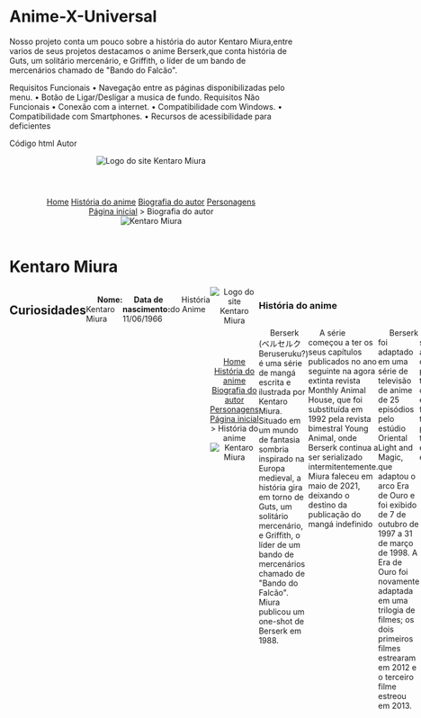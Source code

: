 # Anime-X-Universal
Nosso projeto conta um pouco sobre a história do autor Kentaro Miura,entre varios de seus projetos destacamos o anime Berserk,que conta história  de Guts, um solitário mercenário, e Griffith, o líder de um bando de mercenários chamado de "Bando do Falcão".

Requisitos Funcionais
• Navegação entre as páginas disponibilizadas pelo menu.
• Botão de Ligar/Desligar a musica de fundo.
Requisitos Não Funcionais
• Conexão com a internet.
• Compatibilidade com Windows.
• Compatibilidade com Smartphones.
• Recursos de acessibilidade para deficientes

Código html Autor
<!DOCTYPE html>
<html lang="pt-br">
  <head>
    <meta charset="UTF-8" />
    <meta http-equiv="X-UA-Compatible" content="IE=edge" />
    <meta name="viewport" content="width=device-width, initial-scale=1.0" />
    <title>Kentaro Miura - Biografia do autor</title>
    <link rel="stylesheet" href="../css/base.css" />
    <style>
      main {
        width: 70vw; /* Cerca de 70% da tela */
        margin: 0 auto;
      }
      #colunas {
        display: flex;
        justify-content: space-between;
      }
      .card:nth-child(1) {
        width: 30%;
      }
      .card:nth-child(2) {
        width: 60%;
      }
      h2{
        text-align: center;
      }
    </style>
  </head>
  <body>
    <header>
      <!-- Primeira seção -->
      <section id="menu-principal">
        <header>
          <img src="../img/logo.png" alt="Logo do site" />
          <span>Kentaro Miura</span>
        </header>
        <nav>
          <a href="../index.html">Home</a>
          <a href="history.html">História do anime</a>
          <a href="#">Biografia do autor</a>
          <a href="characters.html">Personagens</a>
        </nav>
      </section>
      <!-- Segunda seção -->
      <nav>
<a href="../index.html">Página inicial</a>
        <span> > </span>
        <span>Biografia do autor</span>
      </nav>
      <!-- Terceira seção -->
      <img src="../img/kentaro.png" alt="Kentaro Miura" class="banner" />
    </header>
    <main>
      <div>
        <h1>Kentaro Miura</h1>
      </div>
      <section id="colunas">
        <article class="card">
          <h2>Curiosidades</h2>
          <p><b>Nome: </b> Kentaro Miura</p>
          <p><b>Data de nascimento: </b> 11/06/1966</p>
          
          <p><b>Outras obras:</b>
             
           Miuranger (1976)
           Ken e no Michi (1977)
           Futanabi (1985)
           Noa (1985)
           Berserk Prototype (1988)
           The King of Wolves (1989)
           Berserk (1989 - 2021)
           Oh-Roh Den (1990)
           Japan (1992)
           Gigantomachia (2013-2014)
           Duranki (2019-2021)
        </p>
        </article>
        <article class="card">
          <h2>Um pouco da história</h2>
          <p>
            Kentarō Miura (三浦 建太郎, Miura Kentarō?) (Chiba, 11 de julho de 1966 - 6 de maio de 2021)
            foi um mangaká japonês. Ele era mais conhecido por sua aclamada série de fantasia sombria Berserk, que 
            começou a ser publicado em 1989 e se estendeu até a data da morte de Miura, em 2021. Em 2021, Berserk 
            tinha mais de 50 milhões de cópias em circulação, tornando-se uma das séries de mangá mais vendidas de 
            todos os tempos. Em 2002, Miura foi consagrado com o Prêmio Cultural Osamu Tezuka.
          </p>
          <p>
            Kentaro Miura nasceu na cidade de Chiba, província de Chiba, Japão, em 1966.
            Em 1976, com a idade de 10 anos, Miura fez seu primeiro mangá, intitulado Miuranger, que 
            foi publicado para seus colegas em uma publicação escolar; o mangá acabou abrangendo 40 volumes.
          </p>
          <p>
            Em 1977, Miura criou seu segundo mangá chamado Ken e no michi (剣 へ の 道 O Caminho para a Espada), usando tinta nanquim pela primeira vez.
            Quando ele estava no ensino médio em 1979, as técnicas de desenho de Miura melhoraram muito quando ele começou a usar técnicas de desenho profissionais.
           Seu primeiro dōjinshi foi publicado, com a ajuda de amigos, em uma revista em 1982.
          </p>
        </article>
      </section>
    </main>
    <footer>
      <p>
      </p>
    </footer>
  </body>
</html>

História do Anime

<!DOCTYPE html>
<html lang="pt-br">
  <head>
    <title>Kentaro Miura - História do anime</title>
    <meta charset="UTF-8" />
    <meta name="viewport" content="width=device-width, initial-scale=1.0" />
    <link rel="stylesheet" href="../css/base.css" />
    <style>
      .card > h2 {
        text-align: center;
      }
      .card p {
        text-indent: 20px;
      }
    </style>
  </head>
  <body>
    <header>
      <section id="menu-principal">
        <header>
          <img src="../img/logo.png" alt="Logo do site" />
          <span>Kentaro Miura</span>
        </header>
        <nav>
          <a href="../index.html">Home</a>
          <a href="#">História do anime</a>
          <a href="biography.html">Biografia do autor</a>
          <a href="characters.html">Personagens</a>
        </nav>
      </section>
      <nav>
        <a href="../index.html">Página inicial</a>
        <span> > </span>
        <span>História do anime</span>
      </nav>
      <img src="../img/historia.png" alt="Kentaro Miura" class="banner" />
    </header>
    <main>
      <div>
        <h1>História do anime</h1>
      </div>
      <article class="card">
        <p>
          Berserk (ベルセルク Beruseruku?) é uma série de mangá escrita e ilustrada por Kentaro Miura. 
          Situado em um mundo de fantasia sombria inspirado na Europa medieval, a história gira em torno de Guts, 
          um solitário mercenário, e 
          Griffith, o líder de um bando de 
          mercenários chamado de "Bando do Falcão". Miura publicou um one-shot de Berserk em 1988.
        </p>
        <p>
          A série começou a ter os seus capítulos publicados no ano seguinte na 
          agora extinta revista Monthly Animal House, que foi substituída em 1992 pela 
          revista bimestral Young Animal, onde Berserk continua a ser serializado 
          intermitentemente. Miura faleceu em maio de 2021, deixando o destino da publicação do mangá indefinido
        </p>
        <p>
          Berserk foi adaptado em uma série de televisão de anime de 25 episódios 
          pelo estúdio Oriental Light and Magic, que adaptou o arco Era de Ouro e foi exibido de 7 de outubro de 1997 a 31 de março de 1998.
          A Era de Ouro foi novamente adaptada em uma trilogia de filmes; os dois primeiros filmes estrearam em 2012 e o terceiro filme estreou em 2013.
        </p>
        <p>
          Uma segunda adaptação de anime para a televisão de 24 episódios 
          foi transmitida por duas temporadas entre 2016 e 2017.

         Em maio de 2021, o mangá de Berserk tinha mais de 50 milhões de cópias em 
         circulação, incluindo versões digitais, tornando-se uma das séries de mangá mais vendidas de todos os tempos.
        </p>
        <p>
          O mangá recebeu o Prêmio de Excelência na sexta edição do Prêmio Cultural Osamu Tezuka em 2002. Berserk
          foi amplamente aclamado pela crítica, que se destacou pelo seu universo sombrio, qualidade nos desenvolvimento da 
          narrativa e de personagens e, especialmente, pela arte detalhada dos desenhos de Miura.
        </p>
      </article>
    </main>
    <footer>
    </footer>
  </body>
</html>



Personagens 
<!DOCTYPE html>
<html lang="pt-br">
  <head>
    <meta charset="UTF-8" />
    <meta http-equiv="X-UA-Compatible" content="IE=edge" />
    <meta name="viewport" content="width=device-width, initial-scale=1.0" />
    <title>Kentaro Miura- Personagens</title>
    <link rel="stylesheet" href="../css/base.css" />
    <style>
        #colunas{
            display: flex;
            flex-wrap: wrap; /* Permite a quebra de linha */
            justify-content: space-between;
            row-gap: 20px;
        }
        .card{
            display: flex;
            justify-content: space-around;
            width: 340px;
        }
    </style>
  </head>
  <body>
    <header>
      <!-- Primeira seção -->
      <section id="menu-principal">
 <header>
          <img src="../img/logo.png" alt="Logo do site" />
          <span>Kentaro Miura</span>
        </header>
        <nav>
          <a href="../index.html">Home</a>
          <a href="history.html">História do anime</a>
          <a href="biography.html">Biografia do autor</a>
          <a href="#">Personagens</a>
        </nav>
      </section>
      <!-- Segunda seção -->
      <nav>
        <a href="../index.html">Página inicial</a>
        <span> > </span>
        <span>Personagens</span>
      </nav>
      <!-- Terceira seção -->
      <img src="../img/personagens.png" alt="Kentaro Miura" class="banner" />
    </header>
    <main>
      <div>
        <h1>Personagens</h1>
      </div>
<section id="colunas">
        <article class="card">
          <img src="../img/guts.png" alt="Guts" />
          <div>
            <h2>Guts</h2>
            <p><b>Nome: </b> Guts</p>
            <p><b>Gênero: </b> Masculino</p>
          </div>
        </article>
  
  
base.css
  @import url("https://fonts.googleapis.com/css2?family=Raleway:wght@400;600;700&display=swap");

@font-face {
  font-family: "Saiyan-Sans";
  src: url("Saiyan-Sans.ttf");
}

* {
  /* Resetando o CSS padrão */
  margin: 0;
  padding: 0;
  box-sizing: border-box;
  font-family: "Raleway", sans-serif;
}

/* Elementos */

main {
  margin: 0 20px;
}

p {
  font-size: 12px;
  text-indent: 10px;
  margin-bottom: 10px;
}

/* Identificação e classes */
section#menu-principal {
  background-color: #e55e2e;
  padding: 7px 10px;
  display: flex;
  justify-content: space-between;
  align-items: center;
  color: #ffffff;
}
img.banner {
  width: 100%;
  height: 300px;
  object-fit: cover;
}

article.card {
  border-radius: 10px;
  box-shadow: 0 0 5px rgba(0, 0, 0, 0.25);
  padding: 10px;
}

/* Hierarquia */
section#menu-principal > header {
  display: flex;
  align-items: center;
}

section#menu-principal > header > span {
  margin-left: 15px;
  font-family: "Saiyan-Sans", serif;
  font-size: 20px;
}

nav > a:link,
nav > a:visited {
  color: #ffffff;
  text-decoration: none;
  font-weight: bold;
  font-size: 14px;
}

header > nav {
  background-color: #fda402;
  padding: 10px;
}

header > nav > span {
  color: #ffffff;
  font-weight: bold;
}

header > nav > a,
header > nav > span {
  font-size: 12px !important;
}

header > nav > span + span {
  text-decoration: underline;
}

main > div {
  background-color: #ac0117;
  padding: 10px;
  border-radius: 5px;
  margin: 30px 0;
}

main > div > h1 {
  color: #ffffff;
  font-size: 20px;
  text-align: center;
}

main h2 {
  color: #7fcb07;
  font-size: 16px;
  margin-bottom: 16px;
}

footer {
  background-color: #e55e2e;
  padding: 10px;
  margin-top: 20px;
}

footer > p {
  text-align: center;
  font-size: 10px;
  color: #ffffff;
  font-weight: bold;
}
  
  @import url("base.css");

main {
  display: grid;
  grid-template-columns: repeat(2,auto);
  grid-template-rows: repeat(2,400px);
  column-gap: 180px;
  row-gap: 40px;
  margin: 50px 70px;
}

.box{
    border: 3px solid #AC0117;
    border-radius: 10px;
    background-size: cover;
    background-position: center;
    position: relative;
}

.box>div{
    background-color: rgba(172, 1, 23,.8);
    padding: 10px;
    position: absolute;
    bottom: 0;
    width: 100%;
}

.box>div>a{
    color: #FFFFFF;
    font-size: 40px;
    font-family: 'Saiyan-Sans', serif;
    text-align: center; /* Só funciona em display block */
    display: block;
}

#box_one{
    background-image: url('../img/historia.png');
}
#box_two{
    background-image: url('../img/akira.png');
}
#box_three{
    background-image: url('../img/personagens.png');
}
#box_four{
    background-image: url('../img/galeria.png');
}
  
 
